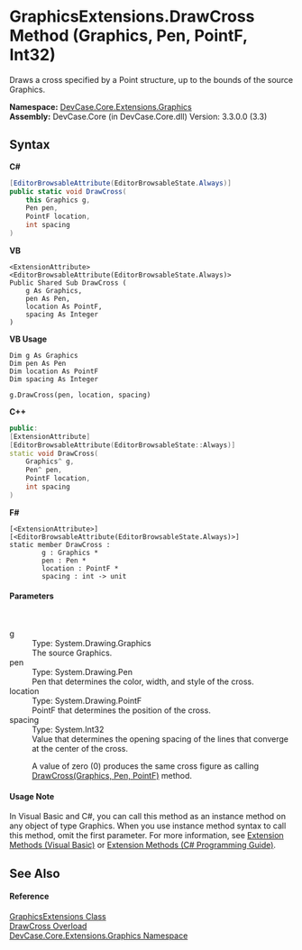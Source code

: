 # GraphicsExtensions.DrawCross Method (Graphics, Pen, PointF, Int32)
 

Draws a cross specified by a Point structure, up to the bounds of the source Graphics.

**Namespace:**&nbsp;<a href="N_DevCase_Core_Extensions_Graphics">DevCase.Core.Extensions.Graphics</a><br />**Assembly:**&nbsp;DevCase.Core (in DevCase.Core.dll) Version: 3.3.0.0 (3.3)

## Syntax

**C#**<br />
``` C#
[EditorBrowsableAttribute(EditorBrowsableState.Always)]
public static void DrawCross(
	this Graphics g,
	Pen pen,
	PointF location,
	int spacing
)
```

**VB**<br />
``` VB
<ExtensionAttribute>
<EditorBrowsableAttribute(EditorBrowsableState.Always)>
Public Shared Sub DrawCross ( 
	g As Graphics,
	pen As Pen,
	location As PointF,
	spacing As Integer
)
```

**VB Usage**<br />
``` VB Usage
Dim g As Graphics
Dim pen As Pen
Dim location As PointF
Dim spacing As Integer

g.DrawCross(pen, location, spacing)
```

**C++**<br />
``` C++
public:
[ExtensionAttribute]
[EditorBrowsableAttribute(EditorBrowsableState::Always)]
static void DrawCross(
	Graphics^ g, 
	Pen^ pen, 
	PointF location, 
	int spacing
)
```

**F#**<br />
``` F#
[<ExtensionAttribute>]
[<EditorBrowsableAttribute(EditorBrowsableState.Always)>]
static member DrawCross : 
        g : Graphics * 
        pen : Pen * 
        location : PointF * 
        spacing : int -> unit 

```


#### Parameters
&nbsp;<dl><dt>g</dt><dd>Type: System.Drawing.Graphics<br />The source Graphics.</dd><dt>pen</dt><dd>Type: System.Drawing.Pen<br />Pen that determines the color, width, and style of the cross.</dd><dt>location</dt><dd>Type: System.Drawing.PointF<br />PointF that determines the position of the cross.</dd><dt>spacing</dt><dd>Type: System.Int32<br />Value that determines the opening spacing of the lines that converge at the center of the cross. 

 A value of zero (0) produces the same cross figure as calling <a href="M_DevCase_Core_Extensions_Graphics_GraphicsExtensions_DrawCross">DrawCross(Graphics, Pen, PointF)</a> method.</dd></dl>

#### Usage Note
In Visual Basic and C#, you can call this method as an instance method on any object of type Graphics. When you use instance method syntax to call this method, omit the first parameter. For more information, see <a href="https://docs.microsoft.com/dotnet/visual-basic/programming-guide/language-features/procedures/extension-methods">Extension Methods (Visual Basic)</a> or <a href="https://docs.microsoft.com/dotnet/csharp/programming-guide/classes-and-structs/extension-methods">Extension Methods (C# Programming Guide)</a>.

## See Also


#### Reference
<a href="T_DevCase_Core_Extensions_Graphics_GraphicsExtensions">GraphicsExtensions Class</a><br /><a href="Overload_DevCase_Core_Extensions_Graphics_GraphicsExtensions_DrawCross">DrawCross Overload</a><br /><a href="N_DevCase_Core_Extensions_Graphics">DevCase.Core.Extensions.Graphics Namespace</a><br />